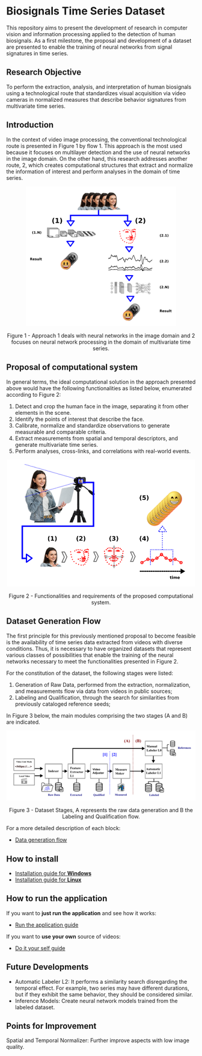 # Biosignals Time Series Dataset

This repository aims to present the development of research in computer vision and information processing applied to the detection of human biosignals. As a first milestone, the proposal and development of a dataset are presented to enable the training of neural networks from signal signatures in time series.

## Research Objective

To perform the extraction, analysis, and interpretation of human biosignals using a technological route that standardizes visual acquisition via video cameras in normalized measures that describe behavior signatures from multivariate time series.

## Introduction

In the context of video image processing, the conventional technological route is presented in Figure 1 by flow 1. This approach is the most used because it focuses on multilayer detection and the use of neural networks in the image domain. On the other hand, this research addresses another route, 2, which creates computational structures that extract and normalize the information of interest and perform analyses in the domain of time series.

<div align="center">
  <img src="./images/README_imgs/rect7.png" alt="souza94" width="400"/>
  <p>Figure 1 - Approach 1 deals with neural networks in the image domain and 2 focuses on neural network processing in the domain of multivariate time series.</p>
</div>

## Proposal of computational system

In general terms, the ideal computational solution in the approach presented above would have the following functionalities as listed below, enumerated according to Figure 2:

1. Detect and crop the human face in the image, separating it from other elements in the scene.
2. Identify the points of interest that describe the face.
3. Calibrate, normalize and standardize observations to generate measurable and comparable criteria.
4. Extract measurements from spatial and temporal descriptors, and generate multivariate time series.
5. Perform analyses, cross-links, and correlations with real-world events.

<div align="center">
  <img src="./images/README_imgs/rect11.png" alt="souza1" width="500"/>
  <p>Figure 2 - Functionalities and requirements of the proposed computational system.</p>
</div>

## Dataset Generation Flow

The first principle for this previously mentioned proposal to become feasible is the availability of time series data extracted from videos with diverse conditions. Thus, it is necessary to have organized datasets that represent various classes of possibilities that enable the training of the neural networks necessary to meet the functionalities presented in Figure 2.

For the constitution of the dataset, the following stages were listed:

1. Generation of Raw Data, performed from the extraction, normalization, and measurements flow via data from videos in public sources;
2. Labeling and Qualification, through the search for similarities from previously cataloged reference seeds;

In Figure 3 below, the main modules comprising the two stages (A and B) are indicated.

<div align="center">
  <img src="./images/README_imgs/rect13.png" alt="souza2" width="650"/>
  <p>Figure 3 - Dataset Stages, A represents the raw data generation and B the Labeling and Qualification flow.</p>
</div>

For a more detailed description of each block:

- [Data generation flow](https://github.com/jomas007/biosignals-time-series-dataset/wiki/Blocks-Description)

## How to install

- [Installation guide for **Windows**](https://github.com/jomas007/biosignals-time-series-dataset/wiki/How-to-install#windows)
- [Installation guide for **Linux**](https://github.com/jomas007/biosignals-time-series-dataset/wiki/How-to-install#linux)

## How to run the application

If you want to **just run the application** and see how it works:

- [Run the application guide](https://github.com/jomas007/biosignals-time-series-dataset/wiki/How-to-use#Run-the-application)

If you want to **use your own** source of videos:

- [Do it your self guide](https://github.com/jomas007/biosignals-time-series-dataset/wiki/How-to-use#Do-it-your-self)

## Future Developments

- Automatic Labeler L2: It performs a similarity search disregarding the temporal effect. For example, two series may have different durations, but if they exhibit the same behavior, they should be considered similar.
- Inference Models: Create neural network models trained from the labeled dataset.

## Points for Improvement

Spatial and Temporal Normalizer: Further improve aspects with low image quality.
